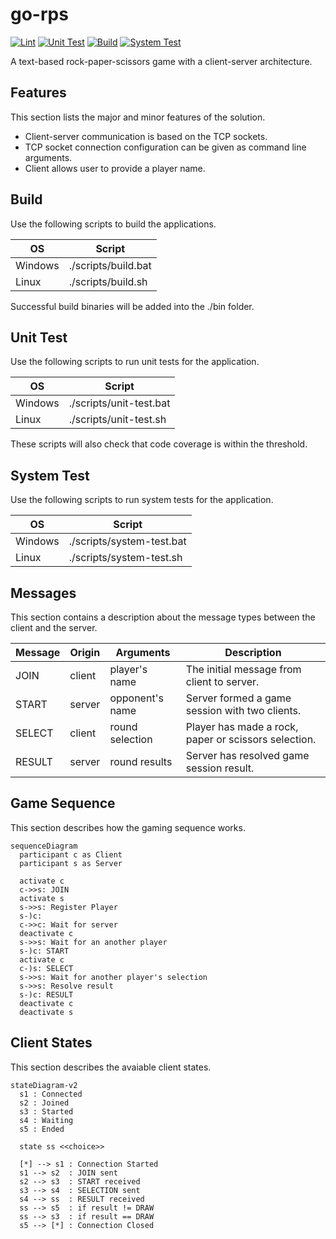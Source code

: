 # go-rps

[![Lint](https://github.com/toivjon/go-rps/actions/workflows/lint.yml/badge.svg?branch=main)](https://github.com/toivjon/go-rps/actions/workflows/lint.yml)
[![Unit Test](https://github.com/toivjon/go-rps/actions/workflows/unit-test.yml/badge.svg?branch=main)](https://github.com/toivjon/go-rps/actions/workflows/unit-test.yml)
[![Build](https://github.com/toivjon/go-rps/actions/workflows/build.yml/badge.svg?branch=main)](https://github.com/toivjon/go-rps/actions/workflows/build.yml)
[![System Test](https://github.com/toivjon/go-rps/actions/workflows/system-test.yml/badge.svg)](https://github.com/toivjon/go-rps/actions/workflows/system-test.yml)

A text-based rock-paper-scissors game with a client-server architecture.

## Features

This section lists the major and minor features of the solution.

- Client-server communication is based on the TCP sockets.
- TCP socket connection configuration can be given as command line arguments.
- Client allows user to provide a player name.

## Build

Use the following scripts to build the applications.

| OS      | Script              |
| ------- | ------------------- |
| Windows | ./scripts/build.bat |
| Linux   | ./scripts/build.sh  |

Successful build binaries will be added into the ./bin folder.

## Unit Test

Use the following scripts to run unit tests for the application.

| OS      | Script                  |
| ------- | ----------------------- |
| Windows | ./scripts/unit-test.bat |
| Linux   | ./scripts/unit-test.sh  |

These scripts will also check that code coverage is within the threshold.

## System Test

Use the following scripts to run system tests for the application.

| OS      | Script                    |
| ------- | ------------------------- |
| Windows | ./scripts/system-test.bat |
| Linux   | ./scripts/system-test.sh  |

## Messages

This section contains a description about the message types between the client and the server.

| Message | Origin | Arguments       | Description                                          |
| ------- | ------ | --------------- | ---------------------------------------------------- |
| JOIN    | client | player's name   | The initial message from client to server.           |
| START   | server | opponent's name | Server formed a game session with two clients.       |
| SELECT  | client | round selection | Player has made a rock, paper or scissors selection. |
| RESULT  | server | round results   | Server has resolved game session result.             |

## Game Sequence

This section describes how the gaming sequence works.

```mermaid
sequenceDiagram
  participant c as Client
  participant s as Server

  activate c
  c->>s: JOIN
  activate s
  s->>s: Register Player
  s-)c: 
  c->>c: Wait for server
  deactivate c
  s->>s: Wait for an another player
  s-)c: START
  activate c
  c-)s: SELECT
  s->>s: Wait for another player's selection
  s->>s: Resolve result
  s-)c: RESULT
  deactivate c
  deactivate s
```

## Client States

This section describes the avaiable client states.

```mermaid
stateDiagram-v2
  s1 : Connected
  s2 : Joined
  s3 : Started
  s4 : Waiting
  s5 : Ended

  state ss <<choice>>

  [*] --> s1 : Connection Started
  s1 --> s2  : JOIN sent
  s2 --> s3  : START received
  s3 --> s4  : SELECTION sent
  s4 --> ss  : RESULT received
  ss --> s5  : if result != DRAW
  ss --> s3  : if result == DRAW
  s5 --> [*] : Connection Closed
```

